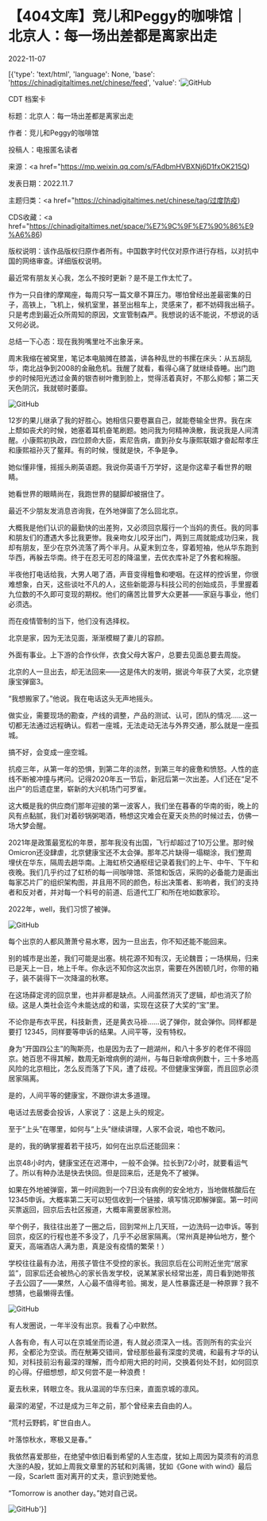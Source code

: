# 【404文库】竞儿和Peggy的咖啡馆｜北京人：每一场出差都是离家出走

2022-11-07

[{'type': 'text/html', 'language': None, 'base': 'https://chinadigitaltimes.net/chinese/feed', 'value': '![GitHub](https://chinadigitaltimes.net/chinese/files/2022/11/image-1667816727392-768x576.png)

CDT 档案卡

标题：北京人：每一场出差都是离家出走

作者：竞儿和Peggy的咖啡馆

投稿人：电报匿名读者

来源：<a href="https://mp.weixin.qq.com/s/FAdbmHVBXNj6D1fxOK215Q)

发表日期：2022.11.7

主题归类：<a href="https://chinadigitaltimes.net/chinese/tag/过度防疫)

CDS收藏：<a href="https://chinadigitaltimes.net/space/%E7%9C%9F%E7%90%86%E9%A6%86)

版权说明：该作品版权归原作者所有。中国数字时代仅对原作进行存档，以对抗中国的网络审查。详细版权说明。





最近常有朋友关心我，怎么不按时更新？是不是工作太忙了。

作为一只自律的摩羯座，每周只写一篇文章不算压力。哪怕曾经出差最密集的日子，高铁上，飞机上，候机室里，甚至出租车上，灵感来了，都不妨碍我出稿子。只是考虑到最近众所周知的原因，文宣管制森严。我想说的话不能说，不想说的话又何必说。

总结一下心态：现在我狗嘴里吐不出象牙来。

周末我缩在被窝里，笔记本电脑摊在膝盖，讲各种乱世的书摞在床头：从五胡乱华，南北战争到2008的金融危机。我醒了就看，看得心痛了就继续昏睡。出门跑步的时候阳光透过金黄的银杏树叶撒到脸上，觉得活着真好，不那么抑郁；第二天天色阴沉，我就顿时萎靡。

![GitHub](https://chinadigitaltimes.net/chinese/files/2022/11/image-1667816727392.png)

12岁的果儿继承了我的好胜心。她相信只要卷赢自己，就能卷输全世界。我在床上颓如丧犬的时候，她塞着耳机奋笔刷题。她问我为何精神涣散，我说我是人间清醒。小康熙初执政，四位顾命大臣，索尼告病，直到孙女与康熙联姻才奋起帮孝庄和康熙祖孙灭了鳌拜。有的时候，慢就是快，不争是争。

她似懂非懂，摇摇头刷英语题。我说你英语千万学好，这是你这辈子看世界的眼睛。

她看世界的眼睛尚在，我跑世界的腿脚却被捆住了。

最近不少朋友发消息咨询我，在外地弹窗了怎么回北京。

大概我是他们认识的最勤快的出差狗，又必须回京履行一个当妈的责任。我的同事和朋友们的遭遇大多比我更惨。我亲吻女儿咬牙出门，两到三周就能成功归来，我却有朋友，至少在京外流落了两个半月。从夏末到立冬，穿着短袖，他从华东跑到华西，再躲去华南。终于在忍无可忍的降温里，去优衣库补足了外套和棉服。

半夜他打电话给我，大男人喝了酒，声音变得粗鲁和哽咽。在这样的控诉里，你很难想象，白天，这些谈吐不凡的人，这些新能源与科技公司的创始成员，手里握着九位数的不久即可变现的期权。他们的痛苦比普罗大众更甚——家庭与事业，他们必须选。

而在疫情管制的当下，他们没有选择权。

北京是家，因为无法见面，渐渐模糊了妻儿的容颜。

外面有事业。上下游的合作伙伴，衣食父母大客户，总要去见面总要去周旋。

北京的人一旦出去，却无法回来——这是伟大的发明，据说今年获了大奖，北京健康宝弹窗3。

“我想搬家了。”他说。我在电话这头无声地摇头。

做实业，需要现场的勘查，产线的调整，产品的测试、认可，团队的情况……这一切都无法通过远程确认。假若一座城，无法走动无法与外界交通，那么就是一座孤城。

搞不好，会变成一座空城。

抗疫三年，从第一年的恐惧，到第二年的淡然，到第三年的疲惫和愤怒。人性的底线不断被冲撞与拷问。记得2020年五一节后，新冠后第一次出差。人们还在“足不出户”的后遗症里，崭新的大兴机场门可罗雀。

这大概是我的供应商们那年迎接的第一波客人，我们坐在暮春的华南的街，晚上的风有点黏腻，我们对着砂锅粥喝酒，畅想这灾难会在夏天炎热的时候过去，仿佛一场大梦会醒。

2021年是政策最宽松的年景，那年我没有出国，飞行却超过了10万公里。那时候Omicron还没肆虐，北京健康宝还不太会弹。那年芯片缺得一塌糊涂，我们整周埋伏在华东，隔周去趟华南。上海虹桥交通枢纽记录着我们的上午、中午、下午和夜晚。我们几乎约过了虹桥的每一间咖啡馆、茶馆和饭店，采购的必备能力是画出每家芯片厂的组织架构图，并且用不同的颜色，标出决策者、影响者，我们的支持者和反对者，并对每一个料号的前道、后道代工厂和所在地如数家珍。

2022年，well，我们习惯了被弹。

![GitHub](https://chinadigitaltimes.net/chinese/files/2022/11/post-689436-6368d92fe0343.)

每个出京的人都风萧萧兮易水寒，因为一旦出去，你不知还能不能回来。

别的城市是出差，我们可能是出塞。桃花源不知有汉，无论魏晋；一场棋局，归来已是天上一日，地上千年。你永远不知你这次出京，需要在外困顿几时，你带的箱子，装不装得下一次降温的秋寒。

在这场薛定谔的回京里，也并非都是缺点。人间虽然消灭了逻辑，却也消灭了阶级。这是人类社会迄今未能达成的和谐，实现在这获了大奖的“宝”里。

不论你是布衣平民，科技新贵，还是黄衣马褂……说了弹你，就会弹你。同样都是要打 12345，同样要等申诉的结果。人间平等，没有特权。

身为“开国四公主”的陶斯亮，也是因为去了一趟湖州，和八十多岁的老伴不得回京。她百思不得其解，数周无新增病例的湖州，与每日新增病例数十，三十多地高风险的北京相比，怎么反而落了下风，遭了歧视。不但健康宝弹窗，而且回京必须居家隔离。

是的，人间平等的健康宝，不跟你讲太多道理。

电话过去居委会投诉，人家说了：这是上头的规定。

至于“上头”在哪里，如何与“上头”继续讲理，人家不会说，咱也不敢问。

是的，我的确掌握着若干技巧，如何在出京后还能回来：

出京48小时内，健康宝还在迟滞中，一般不会弹。拉长到72小时，就要看运气了。所以有种办法是快去快回。但是回来后，还是免不了被弹。

如果在外地被弹窗，第一时间跑到一个7日没有病例的安全地方，当地做核酸后在12345申诉。大概率第二天可以短信收到一个链接，填写情况即解弹窗。第一时间买票返回，回京后去社区报道，大概率需要居家检测。

举个例子，我往往出差了一圈之后，回到常州上几天班，一边洗码一边申诉。等到回京，疫区的行程也差不多没了，几乎不必居家隔离。（常州真是神仙地方，整个夏天，高端酒店人满为患，真是没有疫情的繁荣！）

学校往往最有办法，用孩子管住不受控的家长。我回京后在公司附近坐完“居家监”，回家后还会被热心的家长告发学校，说某某家长经常出差，周日看到她带孩子去公园了——果然，人心最不值得考验。揭发，是人性暴露还是一种原罪？我不想猜，也最懒得去懂。

![GitHub](https://chinadigitaltimes.net/chinese/files/2022/11/post-689436-6368d930409c3.)

有人发圈说，一年半没有出京。我看了心中默然。

人各有命，有人可以在京城坐而论道，有人就必须深入一线。否则所有的实业兴邦，全都沦为空谈。而在觥筹交错间，曾经那些最有深度的灵魂，和最有才华的认知，对科技前沿有最深的理解，而今却用大把的时间，交换着何处不封，如何回京的心得。仔细想想，却又何尝不是一种浪费！

夏去秋来，转眼立冬。我从温润的华东归来，直面京城的凛风。

最深的渴望，不过是成为三年之前，那个曾经来去自由的人。

“荒村云野鹤，旷世自由人。

叶落惊秋水，寒极又是春。”

我依然喜爱那些，在绝望中依旧看到希望的人生态度，犹如上周因为莫须有的消息大涨的A股，犹如上周我文章里的苏轼和刘禹锡，犹如《Gone with wind》最后一段，Scarlett 面对离开的丈夫，意识到她爱他。

“Tomorrow is another day。”她对自己说。

![GitHub](https://chinadigitaltimes.net/chinese/files/2022/11/post-689436-6368d930705a5.)'}]
